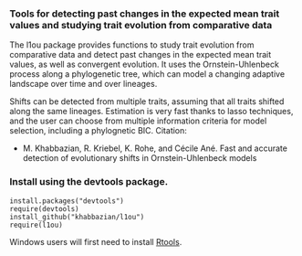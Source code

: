 
### Tools for detecting past changes in the expected mean trait values and studying trait evolution from comparative data
The l1ou package provides functions to study trait evolution from comparative data and detect past changes in the expected mean trait values, as well as convergent evolution. It uses the Ornstein-Uhlenbeck process along a phylogenetic tree, which can model a changing adaptive landscape over time and over lineages. 
<!--Detection of evolutionary shifts in trait evolution from extant taxa is motivated by the study of convergent evolution, or to correlate shifts in traits with habitat changes or with changes in other phenotypes.-->
Shifts can be detected from multiple traits, assuming that all traits shifted along the same lineages. Estimation is very fast thanks to lasso techniques, and the user can choose from multiple information criteria for model selection, including a phylognetic BIC. 
Citation: 

- M. Khabbazian, R. Kriebel, K. Rohe, and C&eacute;cile An&eacute;. Fast and accurate detection of evolutionary shifts in Ornstein-Uhlenbeck models


### Install using the devtools package.
```
install.packages("devtools")
require(devtools)
install_github("khabbazian/l1ou")
require(l1ou)
```
Windows users will first need to install [Rtools](https://cran.r-project.org/bin/windows/Rtools/).
